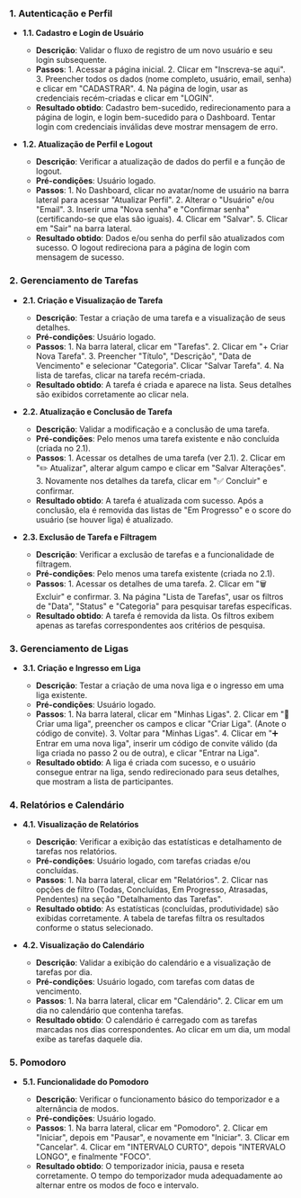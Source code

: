### 1\. Autenticação e Perfil

- **1.1. Cadastro e Login de Usuário**
  
  - **Descrição**: Validar o fluxo de registro de um novo usuário e seu login subsequente.
  - **Passos**:
        1. Acessar a página inicial.
        2. Clicar em "Inscreva-se aqui".
        3. Preencher todos os dados (nome completo, usuário, email, senha) e clicar em "CADASTRAR".
        4. Na página de login, usar as credenciais recém-criadas e clicar em "LOGIN".
  - **Resultado obtido**: Cadastro bem-sucedido, redirecionamento para a página de login, e login bem-sucedido para o Dashboard. Tentar login com credenciais inválidas deve mostrar mensagem de erro.
- **1.2. Atualização de Perfil e Logout**
  - **Descrição**: Verificar a atualização de dados do perfil e a função de logout.
  - **Pré-condições**: Usuário logado.
  - **Passos**:
        1. No Dashboard, clicar no avatar/nome de usuário na barra lateral para acessar "Atualizar Perfil".
        2. Alterar o "Usuário" e/ou "Email".
        3. Inserir uma "Nova senha" e "Confirmar senha" (certificando-se que elas são iguais).
        4. Clicar em "Salvar".
        5. Clicar em "Sair" na barra lateral.
  - **Resultado obtido**: Dados e/ou senha do perfil são atualizados com sucesso. O logout redireciona para a página de login com mensagem de sucesso.

### 2\. Gerenciamento de Tarefas

- **2.1. Criação e Visualização de Tarefa**
  
  - **Descrição**: Testar a criação de uma tarefa e a visualização de seus detalhes.
  - **Pré-condições**: Usuário logado.
  - **Passos**:
        1. Na barra lateral, clicar em "Tarefas".
        2. Clicar em "+ Criar Nova Tarefa".
        3. Preencher "Título", "Descrição", "Data de Vencimento" e selecionar "Categoria". Clicar "Salvar Tarefa".
        4. Na lista de tarefas, clicar na tarefa recém-criada.
  - **Resultado obtido**: A tarefa é criada e aparece na lista. Seus detalhes são exibidos corretamente ao clicar nela.
- **2.2. Atualização e Conclusão de Tarefa**
  - **Descrição**: Validar a modificação e a conclusão de uma tarefa.
  - **Pré-condições**: Pelo menos uma tarefa existente e não concluída (criada no 2.1).
  - **Passos**:
        1. Acessar os detalhes de uma tarefa (ver 2.1).
        2. Clicar em "✏️ Atualizar", alterar algum campo e clicar em "Salvar Alterações".
        3. Novamente nos detalhes da tarefa, clicar em "✅ Concluir" e confirmar.
  - **Resultado obtido**: A tarefa é atualizada com sucesso. Após a conclusão, ela é removida das listas de "Em Progresso" e o score do usuário (se houver liga) é atualizado.
- **2.3. Exclusão de Tarefa e Filtragem**
  - **Descrição**: Verificar a exclusão de tarefas e a funcionalidade de filtragem.
  - **Pré-condições**: Pelo menos uma tarefa existente (criada no 2.1).
  - **Passos**:
        1. Acessar os detalhes de uma tarefa.
        2. Clicar em "🗑️ Excluir" e confirmar.
        3. Na página "Lista de Tarefas", usar os filtros de "Data", "Status" e "Categoria" para pesquisar tarefas específicas.
  - **Resultado obtido**: A tarefa é removida da lista. Os filtros exibem apenas as tarefas correspondentes aos critérios de pesquisa.

### 3\. Gerenciamento de Ligas

- **3.1. Criação e Ingresso em Liga**
  
  - **Descrição**: Testar a criação de uma nova liga e o ingresso em uma liga existente.
  - **Pré-condições**: Usuário logado.
  - **Passos**:
        1. Na barra lateral, clicar em "Minhas Ligas".
        2. Clicar em "👊 Criar uma liga", preencher os campos e clicar "Criar Liga". (Anote o código de convite).
        3. Voltar para "Minhas Ligas".
        4. Clicar em "➕ Entrar em uma nova liga", inserir um código de convite válido (da liga criada no passo 2 ou de outra), e clicar "Entrar na Liga".
  - **Resultado obtido**: A liga é criada com sucesso, e o usuário consegue entrar na liga, sendo redirecionado para seus detalhes, que mostram a lista de participantes.

### 4\. Relatórios e Calendário

- **4.1. Visualização de Relatórios**
  
  - **Descrição**: Verificar a exibição das estatísticas e detalhamento de tarefas nos relatórios.
  - **Pré-condições**: Usuário logado, com tarefas criadas e/ou concluídas.
  - **Passos**:
        1. Na barra lateral, clicar em "Relatórios".
        2. Clicar nas opções de filtro (Todas, Concluídas, Em Progresso, Atrasadas, Pendentes) na seção "Detalhamento das Tarefas".
  - **Resultado obtido**: As estatísticas (concluídas, produtividade) são exibidas corretamente. A tabela de tarefas filtra os resultados conforme o status selecionado.
- **4.2. Visualização do Calendário**
  - **Descrição**: Validar a exibição do calendário e a visualização de tarefas por dia.
  - **Pré-condições**: Usuário logado, com tarefas com datas de vencimento.
  - **Passos**:
        1. Na barra lateral, clicar em "Calendário".
        2. Clicar em um dia no calendário que contenha tarefas.
  - **Resultado obtido**: O calendário é carregado com as tarefas marcadas nos dias correspondentes. Ao clicar em um dia, um modal exibe as tarefas daquele dia.

### 5\. Pomodoro

- **5.1. Funcionalidade do Pomodoro**
  
  - **Descrição**: Verificar o funcionamento básico do temporizador e a alternância de modos.
  - **Pré-condições**: Usuário logado.
  - **Passos**:
        1. Na barra lateral, clicar em "Pomodoro".
        2. Clicar em "Iniciar", depois em "Pausar", e novamente em "Iniciar".
        3. Clicar em "Cancelar".
        4. Clicar em "INTERVALO CURTO", depois "INTERVALO LONGO", e finalmente "FOCO".
  - **Resultado obtido**: O temporizador inicia, pausa e reseta corretamente. O tempo do temporizador muda adequadamente ao alternar entre os modos de foco e intervalo.
